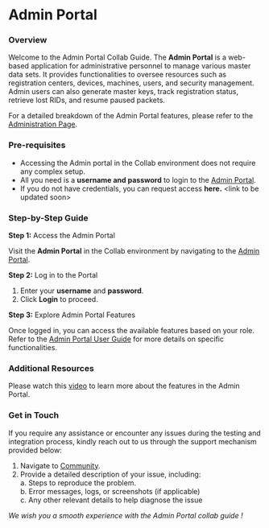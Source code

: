 # Admin Portal

### Overview <a href="#overview" id="overview"></a>

Welcome to the Admin Portal Collab Guide. The **Admin Portal** is a web-based application for administrative personnel to manage various master data sets. It provides functionalities to oversee resources such as registration centers, devices, machines, users, and security management. Admin users can also generate master keys, track registration status, retrieve lost RIDs, and resume paused packets.

For a detailed breakdown of the Admin Portal features, please refer to the [Administration Page](https://docs.mosip.io/1.2.0/modules/administration/admin-portal-user-guide).

### Pre-requisites <a href="#pre-requisites" id="pre-requisites"></a>

* Accessing the Admin portal in the Collab environment does not require any complex setup.
* All you need is a **username and password** to login to the [Admin Portal](https://iam.collab.mosip.net/auth/realms/mosip/protocol/openid-connect/auth?client_id=mosip-admin-client\&redirect_uri=https://api-internal.collab.mosip.net/v1/admin/login-redirect/aHR0cHM6Ly9hZG1pbi5jb2xsYWIubW9zaXAubmV0Lw==\&state=022130ef-ff8f-4ef0-b6da-dc473b82f5b4\&response_type=code\&scope=email).
* If you do not have credentials, you can request access **here.** \<link to be updated soon>

### Step-by-Step Guide <a href="#step-by-step-guide" id="step-by-step-guide"></a>

**Step 1:** Access the Admin Portal

Visit the **Admin Portal** in the Collab environment by navigating to the [Admin Portal](https://iam.collab.mosip.net/auth/realms/mosip/protocol/openid-connect/auth?client_id=mosip-admin-client\&redirect_uri=https://api-internal.collab.mosip.net/v1/admin/login-redirect/aHR0cHM6Ly9hZG1pbi5jb2xsYWIubW9zaXAubmV0Lw==\&state=022130ef-ff8f-4ef0-b6da-dc473b82f5b4\&response_type=code\&scope=email).

**Step 2:** Log in to the Portal

1. Enter your **username** and **password**.
2. Click **Login** to proceed.

**Step 3:** Explore Admin Portal Features

Once logged in, you can access the available features based on your role. Refer to the [Admin Portal User Guide](https://docs.mosip.io/1.2.0/modules/administration/admin-portal-user-guide) for more details on specific functionalities.

### Additional Resources <a href="#additional-resources" id="additional-resources"></a>

Please watch this [video](https://docs.mosip.io/1.2.0/modules/administration/admin-portal-user-guide#session-1) to learn more about the features in the Admin Portal.

### Get in Touch <a href="#get-in-touch" id="get-in-touch"></a>

If you require any assistance or encounter any issues during the testing and integration process, kindly reach out to us through the support mechanism provided below:

1. Navigate to [Community](https://community.mosip.io/).
2. Provide a detailed description of your issue, including:\
   a. Steps to reproduce the problem.\
   b. Error messages, logs, or screenshots (if applicable)\
   c. Any other relevant details to help diagnose the issue

_We wish you a smooth experience with the Admin Portal collab guide !_
